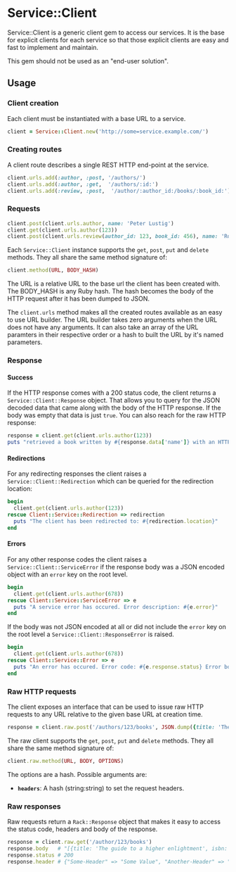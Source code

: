 # Service::Client

Service::Client is a generic client gem to access our services. It is the base for explicit clients for each service so that those explicit clients are easy and fast to implement and maintain.

This gem should not be used as an "end-user solution".

## Usage

### Client creation

Each client must be instantiated with a base URL to a service.

```ruby
client = Service::Client.new('http://some=service.example.com/')
```

### Creating routes

A client route describes a single REST HTTP end-point at the service.

```ruby
client.urls.add(:author, :post, '/authors/')
client.urls.add(:author, :get,  '/authors/:id:')
client.urls.add(:review, :post,  '/author/:author_id:/books/:book_id:')
```

### Requests

```ruby
client.post(client.urls.author, name: 'Peter Lustig')
client.get(client.urls.author(123))
client.post(client.urls.review(author_id: 123, book_id: 456), name: 'Ronald Review', comment: 'This book is the bomb!')
```

Each ``Service::Client`` instance supports the ``get``, ``post``, ``put`` and ``delete`` methods. They all share the same method signature of:

```ruby
client.method(URL, BODY_HASH)
```

The URL is a relative URL to the base url the client has been created with. The BODY_HASH is any Ruby hash. The hash becomes the body of the HTTP request after it has been dumped to JSON.

The ``client.urls`` method makes all the created routes available as an easy to use URL builder. The URL builder takes zero arguments when the URL does not have any arguments. It can also take an array of the URL paramters in their respective order or a hash to built the URL by it's named parameters.

### Response

#### Success

If the HTTP response comes with a 200 status code, the client returns a ``Service::Client::Response`` object. That allows you to query for the JSON decoded data that came along with the body of the HTTP response. If the body was empty that data is just ``true``. You can also reach for the raw HTTP response:

```ruby
response = client.get(client.urls.author(123))
puts "retrieved a book written by #{response.data['name']} with an HTTP status code of #{response.raw.status}"
```

#### Redirections

For any redirecting responses the client raises a ``Service::Client::Redirection`` which can be queried for the redirection location:

```ruby
begin
  client.get(client.urls.author(123))
rescue Client::Service::Redirection => redirection
  puts "The client has been redirected to: #{redirection.location}"
end
```

#### Errors

For any other response codes the client raises a ``Service::Client::ServiceError`` if the response body was a JSON encoded object with an ``error`` key on the root level.

```ruby
begin
  client.get(client.urls.author(678))
rescue Client::Service::ServiceError => e
  puts "A service error has occured. Error description: #{e.error}"
end
```

If the body was not JSON encoded at all or did not include the ``error`` key on the root level a ``Service::Client::ResponseError`` is raised.

```ruby
begin
  client.get(client.urls.author(678))
rescue Client::Service::Error => e
  puts "An error has occured. Error code: #{e.response.status} Error body: #{e.response.body}"
end
```

### Raw HTTP requests

The client exposes an interface that can be used to issue raw HTTP requests to any URL relative to the given base URL at creation time.

```ruby
response = client.raw.post('/authors/123/books', JSON.dump({title: 'The guide to a higher enlightment', isbn: '1234567'}))
```

The raw client supports the ``get``, ``post``, ``put`` and ``delete`` methods. They all share the same method signature of:

```ruby
client.raw.method(URL, BODY, OPTIONS)
```

The options are a hash. Possible arguments are:

* **``headers``**: A hash (string:string) to set the request headers.

### Raw responses

Raw requests return a ``Rack::Response`` object that makes it easy to access the status code, headers and body of the response.

```ruby
response = client.raw.get('/author/123/books')
response.body   # "[{title: 'The guide to a higher enlightment', isbn: '1234567', id: 456}, {title: 'Some book', isbn: '23464527', id: 789}]"
response.status # 200
response.header # {"Some-Header" => "Some Value", "Another-Header" => "Another Value"}
```
